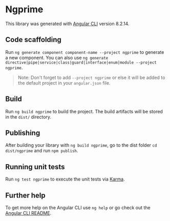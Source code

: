# Ngprime

This library was generated with [Angular CLI](https://github.com/angular/angular-cli) version 8.2.14.

## Code scaffolding

Run `ng generate component component-name --project ngprime` to generate a new component. You can also use `ng generate directive|pipe|service|class|guard|interface|enum|module --project ngprime`.
> Note: Don't forget to add `--project ngprime` or else it will be added to the default project in your `angular.json` file. 

## Build

Run `ng build ngprime` to build the project. The build artifacts will be stored in the `dist/` directory.

## Publishing

After building your library with `ng build ngprime`, go to the dist folder `cd dist/ngprime` and run `npm publish`.

## Running unit tests

Run `ng test ngprime` to execute the unit tests via [Karma](https://karma-runner.github.io).

## Further help

To get more help on the Angular CLI use `ng help` or go check out the [Angular CLI README](https://github.com/angular/angular-cli/blob/master/README.md).
